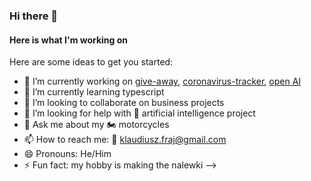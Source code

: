 ### Hi there 👋
#### Here is what I'm working on

Here are some ideas to get you started:

- 🔭 I’m currently working on [give-away](https://give-away-13d62.web.app), [coronavirus-tracker](https://coronavirus-tracker-1ac8b.web.app), [open AI](https://github.com/klaudiuszfraj/openAI)
- 🌱 I’m currently learning typescript
- 👯 I’m looking to collaborate on business projects
- 🤔 I’m looking for help with :exploding_head: artificial intelligence project
- 💬 Ask me about my :motorcycle: motorcycles 
- 📫 How to reach me: :email: klaudiusz.fraj@gmail.com
- 😄 Pronouns: He/Him
- ⚡ Fun fact: my hobby is making the nalewki
-->
